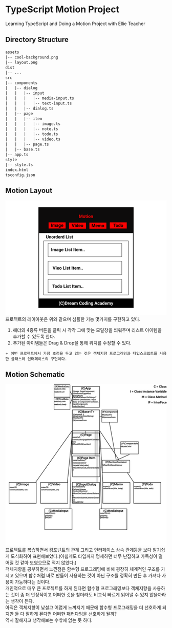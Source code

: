 # TypeScript Motion Project

Learning TypeScript and Doing a Motion Project with Ellie Teacher

## Directory Structure

```
assets
|-- cool-background.png
|-- layout.png
dist
|-- ...
src
|-- components
|   |-- dialog
|   |   |-- input
|   |   |   |-- media-input.ts
|   |   |   |-- text-input.ts
|   |   |-- dialog.ts
|   |-- page
|   |   |-- item
|   |   |   |-- image.ts
|   |   |   |-- note.ts
|   |   |   |-- todo.ts
|   |   |   |-- video.ts
|   |   |-- page.ts
|   |-- base.ts
|-- app.ts
style
|-- style.ts
index.html
tsconfig.json

```

## Motion Layout

![Motion Layout](./assets/layout.png)<br>
프로젝트의 레이아웃은 위와 같으며 심플한 기능 몇가지를 구현하고 있다.<br>

1. 헤더의 4종류 버튼을 클릭 시 각각 그에 맞는 모달창을 띄워주며 리스트 아이템을 추가할 수 있도록 한다.
2. 추가된 아이템들은 Drag & Drop을 통해 위치를 수정할 수 있다.<br>

+` 이번 프로젝트에서 가장 초점을 두고 있는 것은 객체지향 프로그래밍과 타입스크립트를 사용한 클래스와 인터페이스의 구현이다.`

## Motion Schematic

![Motion Schematic](./assets/schematic.png)<br>
프로젝트를 복습하면서 컴포넌트의 관계 그리고 인터페이스 상속 관계등을 보다 알기쉽게 도식화하여 표현해보았다.(아쉽게도 타입까지 명세하면 너무 난잡하고 가독성이 떨어질 것 같아 보였으므로 적지 않았다.)<br>
객체지향을 공부하면서 느낀점은 함수형 프로그래밍에 비해 굉장히 체계적인 구조를 가지고 있으며 함수처럼 바로 만들어 사용하는 것이 아닌 구조를 정확히 만든 후 가져다 사용이 가능하다는 것이다.<br>
개인적으로 매우 큰 프로젝트를 하게 된다면 함수형 프로그래밍보다 객체지향을 사용하는 것이 좀 더 안정적이고 어떠한 것을 찾더라도 비교적 빠르게 읽어낼 수 있지 않을까라는 생각이 든다.<br>
아직은 객체지향이 낮설고 어렵게 느껴지기 때문에 함수형 프로그래밍을 더 선호하게 되지만 둘 다 잘하게 된다면 어떠한 패러다임을 선호하게 될까?<br>
역시 잘해지고 생각해보는 수밖에 없는 듯 하다.<br>
